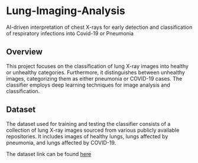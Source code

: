# Lung-Imaging-Analysis
AI-driven interpretation of chest X-rays for early detection and classification of respiratory infections into Covid-19 or Pneumonia

## Overview
This project focuses on the classification of lung X-ray images into healthy or unhealthy categories. Furthermore, it distinguishes between unhealthy images, categorizing them as either pneumonia or COVID-19 cases. The classifier employs deep learning techniques for image analysis and classification.

## Dataset
The dataset used for training and testing the classifier consists of a collection of lung X-ray images sourced from various publicly available repositories. It includes images of healthy lungs, lungs affected by pneumonia, and lungs affected by COVID-19.

The dataset link can be found [here](https://www.kaggle.com/datasets/pranavraikokte/covid19-image-dataset)

